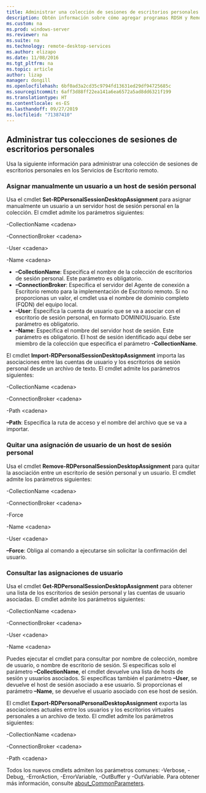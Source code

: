 ```yaml
---
title: Administrar una colección de sesiones de escritorios personales en RDS
description: Obtén información sobre cómo agregar programas RDSH y RemoteApp a tu implementación de RDS.
ms.custom: na
ms.prod: windows-server
ms.reviewer: na
ms.suite: na
ms.technology: remote-desktop-services
ms.author: elizapo
ms.date: 11/08/2016
ms.tgt_pltfrm: na
ms.topic: article
author: lizap
manager: dongill
ms.openlocfilehash: 6bf0ad3a2cd35c9794fd13631ed29df94725685c
ms.sourcegitcommit: 6aff3d88ff22ea141a6ea6572a5ad8dd6321f199
ms.translationtype: HT
ms.contentlocale: es-ES
ms.lasthandoff: 09/27/2019
ms.locfileid: "71387410"
---
```

## <a name="manage-your-personal-desktop-session-collections"></a>Administrar tus colecciones de sesiones de escritorios personales

Usa la siguiente información para administrar una colección de sesiones de escritorios personales en los Servicios de Escritorio remoto.

### <a name="manually-assign-a-user-to-a-personal-session-host"></a>Asignar manualmente un usuario a un host de sesión personal
Usa el cmdlet **Set-RDPersonalSessionDesktopAssignment** para asignar manualmente un usuario a un servidor host de sesión personal en la colección. El cmdlet admite los parámetros siguientes:

-CollectionName \<cadena\>

-ConnectionBroker \<cadena\> 

-User \<cadena\>

-Name \<cadena\>

- **–CollectionName**: Especifica el nombre de la colección de escritorios de sesión personal. Este parámetro es obligatorio.
- **–ConnectionBroker**: Especifica el servidor del Agente de conexión a Escritorio remoto para la implementación de Escritorio remoto. Si no proporcionas un valor, el cmdlet usa el nombre de dominio completo (FQDN) del equipo local.
- **–User**: Especifica la cuenta de usuario que se va a asociar con el escritorio de sesión personal, en formato DOMINIO\Usuario. Este parámetro es obligatorio.
- **–Name**: Especifica el nombre del servidor host de sesión. Este parámetro es obligatorio. El host de sesión identificado aquí debe ser miembro de la colección que especifica el parámetro **-CollectionName**.

El cmdlet **Import-RDPersonalSessionDesktopAssignment** importa las asociaciones entre las cuentas de usuario y los escritorios de sesión personal desde un archivo de texto. El cmdlet admite los parámetros siguientes:

-CollectionName \<cadena\>

-ConnectionBroker \<cadena\>

-Path \<cadena>

**–Path**: Especifica la ruta de acceso y el nombre del archivo que se va a importar.
 
### <a name="removing-a-user-assignment-from-a-personal-session-host"></a>Quitar una asignación de usuario de un host de sesión personal
Usa el cmdlet **Remove-RDPersonalSessionDesktopAssignment** para quitar la asociación entre un escritorio de sesión personal y un usuario. El cmdlet admite los parámetros siguientes:

-CollectionName \<cadena\>

-ConnectionBroker \<cadena\>

-Force

-Name \<cadena\>

-User \<cadena\>

**–Force**: Obliga al comando a ejecutarse sin solicitar la confirmación del usuario.

### <a name="query-user-assignments"></a>Consultar las asignaciones de usuario
Usa el cmdlet **Get-RDPersonalSessionDesktopAssignment** para obtener una lista de los escritorios de sesión personal y las cuentas de usuario asociadas. El cmdlet admite los parámetros siguientes:

-CollectionName \<cadena\>

-ConnectionBroker \<cadena\>

-User \<cadena\>

-Name \<cadena\>

Puedes ejecutar el cmdlet para consultar por nombre de colección, nombre de usuario, o nombre de escritorio de sesión. Si especificas solo el parámetro **–CollectionName**, el cmdlet devuelve una lista de hosts de sesión y usuarios asociados. Si especificas también el parámetro **–User**, se devuelve el host de sesión asociado a ese usuario. Si proporcionas el parámetro **–Name**, se devuelve el usuario asociado con ese host de sesión. 


El cmdlet **Export-RDPersonalPersonalDesktopAssignment** exporta las asociaciones actuales entre los usuarios y los escritorios virtuales personales a un archivo de texto. El cmdlet admite los parámetros siguientes:

-CollectionName \<cadena\>

-ConnectionBroker \<cadena\>

-Path \<cadena\>


Todos los nuevos cmdlets admiten los parámetros comunes: -Verbose, -Debug, -ErrorAction, -ErrorVariable, -OutBuffer y -OutVariable. Para obtener más información, consulte [about_CommonParameters](https://go.microsoft.com/fwlink/p/?LinkID=113216).

